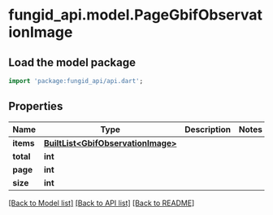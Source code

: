 # fungid_api.model.PageGbifObservationImage

## Load the model package
```dart
import 'package:fungid_api/api.dart';
```

## Properties
Name | Type | Description | Notes
------------ | ------------- | ------------- | -------------
**items** | [**BuiltList&lt;GbifObservationImage&gt;**](GbifObservationImage.md) |  | 
**total** | **int** |  | 
**page** | **int** |  | 
**size** | **int** |  | 

[[Back to Model list]](../README.md#documentation-for-models) [[Back to API list]](../README.md#documentation-for-api-endpoints) [[Back to README]](../README.md)


